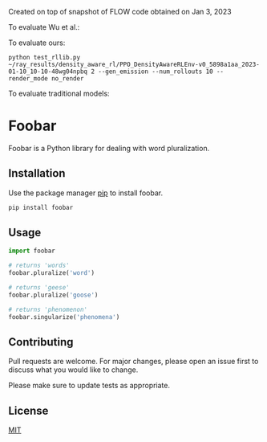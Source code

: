 Created on top of snapshot of FLOW code obtained on Jan 3, 2023


To evaluate Wu et al.:

To evaluate ours:  
```
python test_rllib.py ~/ray_results/density_aware_rl/PPO_DensityAwareRLEnv-v0_5898a1aa_2023-01-10_10-10-48wg04npbq 2 --gen_emission --num_rollouts 10 --render_mode no_render
```
To evaluate traditional models:

# Foobar

Foobar is a Python library for dealing with word pluralization.

## Installation

Use the package manager [pip](https://pip.pypa.io/en/stable/) to install foobar.

```bash
pip install foobar
```

## Usage

```python
import foobar

# returns 'words'
foobar.pluralize('word')

# returns 'geese'
foobar.pluralize('goose')

# returns 'phenomenon'
foobar.singularize('phenomena')
```

## Contributing

Pull requests are welcome. For major changes, please open an issue first
to discuss what you would like to change.

Please make sure to update tests as appropriate.

## License

[MIT](https://choosealicense.com/licenses/mit/)